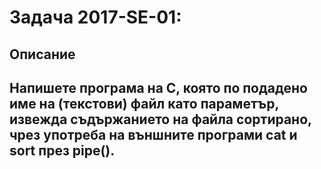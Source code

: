 # Задача 2017-SE-01: 

## Описание

Напишете програма на C, която по подадено име на (текстови) файл като параметър, извежда съдържанието на файла сортирано, чрез употреба на външните програми cat и sort през pipe().
---
